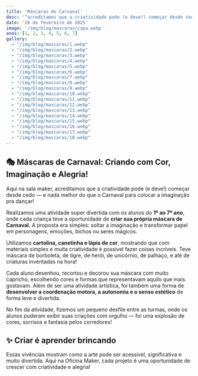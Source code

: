 ```yaml
---
title: 'Máscaras de Carvanal'
desc: '“acreditamos que a criatividade pode (e deve!) começar desde cedo...'
date: '28 de fevereiro de 2025'
image: '/img/blog/mascaras/capa.webp'
anos: [1, 2, 3, 4, 5, 6, 7]
gallery:
  - "/img/blog/mascaras/1.webp"
  - "/img/blog/mascaras/2.webp"
  - "/img/blog/mascaras/3.webp"
  - "/img/blog/mascaras/4.webp"
  - "/img/blog/mascaras/5.webp"
  - "/img/blog/mascaras/6.webp"
  - "/img/blog/mascaras/7.webp"
  - "/img/blog/mascaras/8.webp"
  - "/img/blog/mascaras/9.webp"
  - "/img/blog/mascaras/10.webp"
  - "/img/blog/mascaras/11.webp"
  - "/img/blog/mascaras/12.webp"
  - "/img/blog/mascaras/13.webp"
  - "/img/blog/mascaras/14.webp"
  - "/img/blog/mascaras/15.webp"
  - "/img/blog/mascaras/16.webp"
  - "/img/blog/mascaras/17.webp"
  - "/img/blog/mascaras/18.webp"
---
```


## 🎭 Máscaras de Carnaval: Criando com Cor, Imaginação e Alegria!

Aqui na sala maker, acreditamos que a criatividade pode (e deve!) começar desde cedo — e nada melhor do que o Carnaval para colocar a imaginação pra dançar!

Realizamos uma atividade super divertida com os alunos do **1º ao 7º ano**, onde cada criança teve a oportunidade de **criar sua própria máscara de Carnaval.** A proposta era simples: soltar a imaginação e transformar papel em personagens, emoções, bichos ou seres mágicos.

Utilizamos **cartolina, canetinha e lápis de cor**, mostrando que com materiais simples e muita criatividade é possível fazer coisas incríveis. Teve máscara de borboleta, de tigre, de herói, de unicórnio, de palhaço, e até de criaturas inventadas na hora!

Cada aluno desenhou, recortou e decorou sua máscara com muito capricho, escolhendo cores e formas que representavam aquilo que mais gostavam. Além de ser uma atividade artística, foi também uma forma de **desenvolver a coordenação motora, a autonomia e o senso estético** de forma leve e divertida.

No fim da atividade, fizemos um pequeno desfile entre as turmas, onde os alunos puderam exibir suas criações com orgulho — foi uma explosão de cores, sorrisos e fantasia pelos corredores!

## ✨ Criar é aprender brincando

Essas vivências mostram como a arte pode ser acessível, significativa e muito divertida. Aqui na Oficina Maker, cada projeto é uma oportunidade de crescer com criatividade e alegria!
